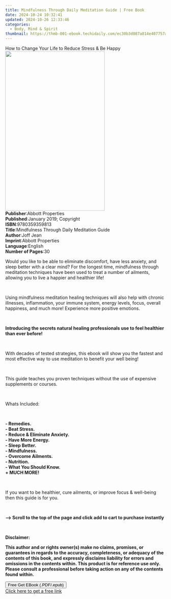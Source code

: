 ```yaml
---
title: Mindfulness Through Daily Meditation Guide | Free Book
date: 2024-10-24 10:32:41
updated: 2024-10-26 12:33:46
categories:
  - Body, Mind & Spirit
thumbnail: https://thmb-001-ebook.techidaily.com/ec30b3d087a814e407757a404b87a6e83b0f6fea4bd0772bf2f0a88a755c9b2d.jpg
---
```

<main id="book-container">
  <div class="flex flex-col">
    <div class="book-brief flex-1 py-6 px-4 sm:p-6 md:py-10 md:px-8">
      <!-- brief-->
      <div class="book-brief-main">
        How to Change Your Life to Reduce Stress & Be Happy
      </div>
    </div>
    <div
      class="book-meta-info flex-1 grid gap-4 col-start-1 col-end-3 row-start-1 sm:mb-6 sm:grid-cols-4 lg:gap-6 lg:col-start-2 lg:row-end-6 lg:row-span-6 lg:mb-0"
    >
      <div
        class="book-meta-info-left place-content-center mt-4 p-4 text-sm leading-6 col-start-2 col-span-2 dark:text-slate-400"
      >
        <img
          class="w-full h-500 object-cover rounded-lg sm:h-255 sm:col-span-2 lg:col-span-full"
          src="https://img-001-ebook.techidaily.com/3331fba89f4323c34274ea6e98ee4d5986c444bf21fb7dbc3ce79e1c2645698a.jpg"
          alt=""
          width="312"
          height="500"
        />
      </div>
      <div
        class="book-meta-info-right mt-2 col-start-1 row-start-2 col-span-3 self-center"
      >
        <!-- meta data  -->
        <div class="flex flex-col px-4 md:px-8">
          <div class="flex-1">
            <strong>Publisher</strong>:<span class="px-2"
              >Abbott Properties</span
            >
          </div>
          <div class="flex-1">
            <strong>Published</strong>:<span class="px-2"
              >January 2019; Copyright</span
            >
          </div>
          <div class="flex-1">
            <strong>ISBN</strong>:<span class="px-2">9780359359813</span>
          </div>
          <div class="flex-1">
            <strong>Title</strong>:<span class="px-2"
              >Mindfulness Through Daily Meditation Guide</span
            >
          </div>
          <div class="flex-1">
            <strong>Author</strong>:<span class="px-2">Joff Jean</span>
          </div>
          <div class="flex-1">
            <strong>Imprint</strong>:<span class="px-2">Abbott Properties</span>
          </div>
          <div class="flex-1">
            <strong>Language</strong>:<span class="px-2">English</span>
          </div>
          <div class="flex-1">
            <strong>Number of Pages</strong>:<span class="px-2">30</span>
          </div>
        </div>
      </div>
    </div>
    <div class="book-description flex-1 py-6 px-4 sm:p-6 md:py-10 md:px-8">
      <div class="book-description-main">
        <div accordion-content="" id="description">
          <p>
            Would you like to be able to eliminate discomfort, have less
            anxiety, and sleep better with a clear mind? For the longest time,
            mindfulness through meditation techniques have been used to treat a
            number of ailments, allowing you to live a happier and healthier
            life!
          </p>
          <p>&nbsp;</p>
          <p>
            Using mindfulness meditation healing techniques will also help with
            chronic illnesses, inflammation, your immune system, energy levels,
            focus, overall happiness, and much more! Experience more positive
            emotions.
          </p>
          <p>&nbsp;</p>
          <p>
            <strong
              >Introducing the secrets natural healing professionals use to feel
              healthier than ever before!</strong
            >
          </p>
          <p>&nbsp;</p>
          <p>
            With decades of tested strategies, this ebook will show you the
            fastest and most effective way to use meditation to benefit your
            well being!
          </p>
          <p>&nbsp;</p>
          <p>
            This guide teaches you proven techniques without the use of
            expensive supplements or courses.
          </p>
          <p>&nbsp;</p>
          <p>Whats Included:</p>
          <p>&nbsp;</p>
          <p>
            <strong
              >- Remedies.<br />- Beat Stress.<br />- Reduce &amp; Eliminate
              Anxiety.<br />- Have More Energy.<br />- Sleep Better.<br />-
              Mindfulness.<br />- Overcome Ailments.<br />- Nutrition.<br />-
              What You Should Know.<br />+ MUCH MORE!</strong
            >
          </p>
          <p>&nbsp;</p>
          <p>
            If you want to be healthier, cure ailments, or improve focus &amp;
            well-being then this guide is for you.
          </p>
          <p>&nbsp;</p>
          <p>
            <strong
              >--&gt; Scroll to the top of the page and click add to cart to
              purchase instantly
            </strong>
          </p>
          <p><strong>&nbsp;</strong></p>
          <p><strong>Disclaimer:&nbsp;</strong></p>
          <p>
            <strong
              >This author and or rights owner(s) make no claims, promises, or
              guarantees in regards to the accuracy, completeness, or adequacy
              of the contents of this book, and expressly disclaims liability
              for errors and omissions in the contents within. This product is
              for reference use only. Please consult a professional before
              taking action on any of the contents found within.</strong
            >
          </p>
        </div>
        <strong><div class="accordion-fader"></div></strong>
      </div>
    </div>
    <div class="book-excerpts flex-1 py-6 px-4 sm:p-6 md:py-10 md:px-8"></div>
    <div
      class="book-about-author flex-1 py-6 px-4 sm:p-6 md:py-10 md:px-8"
    ></div>
    <div class="book-free-get flex-1 py-6 px-4 sm:p-6 md:py-10 md:px-8">
      <button
        id="btn-free-get"
        class="bg-blue-500 hover:bg-blue-700 text-white font-bold py-2 px-4 rounded"
      >
        Free Get EBook (.PDF/.epub)
      </button>
      <div id="countdown-display" class="px-2 text-lg mt-2"></div>
      <a
        id="free-link"
        class="hidden bg-blue-500 hover:bg-blue-700 text-white font-bold py-2 px-4 rounded"
        href="https://www.ebooks.com/en-us/book/209868453/mindfulness-through-daily-meditation-guide/joff-jean/"
        target="_blank"
        >Click here to get a free link</a
      >
    </div>
    <script>
      let countdownTime = 0;
      let countdownInterval = null;
      document
        .getElementById('btn-free-get')
        .addEventListener('click', startCountdown);
      function startCountdown() {
        countdownTime = new Date().getTime() + 60000 * 3;
        countdownInterval = setInterval(updateCountdown, 1000);
        document.getElementById('btn-free-get').disabled = true;
        document
          .getElementById('btn-free-get')
          .classList.add('bg-gray-500', 'cursor-not-allowed');
      }
      function updateCountdown() {
        let currentTime = new Date().getTime();
        let timeLeft = countdownTime - currentTime;
        let secondsLeft = Math.floor(timeLeft / 1000);
        document.getElementById('countdown-display').innerHTML =
          `Remaining time: ${secondsLeft} seconds.`;
        if (secondsLeft <= 0) {
          clearInterval(countdownInterval);
          document.getElementById('btn-free-get').classList.add('hidden');
          document.getElementById('free-link').classList.remove('hidden');
          document.getElementById('countdown-display').innerHTML = '';
        }
      }
    </script>
  </div>
</main>
